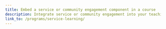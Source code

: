 ```yaml
---
title: Embed a service or community engagement component in a course
description: Integrate service or community engagement into your teaching as a meaningful way to deliver course content.
link_to: /programs/service-learning/
---
```

